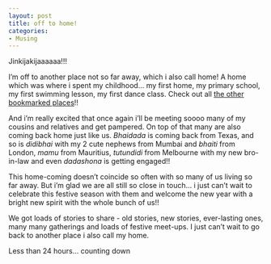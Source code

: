 ```yaml
---
layout: post
title: off to home!
categories:
- Musing
---
```


Jinkijakijaaaaaa!!!

I’m off to another place not so far away, which i also call home! A home which was where i spent my childhood... my first home, my primary school, my first swimming lesson, my first dance class. Check out all [the other bookmarked places](http://maps.google.com/maps?q=http://bbs.keyhole.com/ubb/download.php%3FNumber%3D722822&t=k&om=1&ie=UTF8&z=14)!!

And i’m really excited that once again i’ll be meeting soooo many of my cousins and relatives and get pampered. On top of that many are also coming back home just like us. _Bhaidada_ is coming back from Texas, and so is _didibhai_ with my 2 cute nephews from Mumbai and _bhaiti_ from London, _mamu_ from Mauritius, _tutundidi_ from Melbourne with my new bro-in-law and even _dadashona_ is getting engaged!!

This home-coming doesn’t coincide so often with so many of us living so far away. But i’m glad we are all still so close in touch… i just can’t wait to celebrate this festive season with them and welcome the new year with a bright new spirit with the whole bunch of us!!

We got loads of stories to share - old stories, new stories, ever-lasting ones, many many gatherings and loads of festive meet-ups. I just can’t wait to go back to another place i also call my home.

Less than 24 hours… counting down
